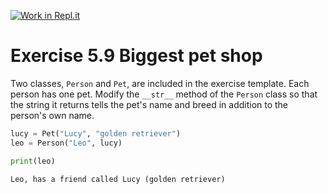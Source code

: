 [![Work in Repl.it](https://classroom.github.com/assets/work-in-replit-14baed9a392b3a25080506f3b7b6d57f295ec2978f6f33ec97e36a161684cbe9.svg)](https://classroom.github.com/online_ide?assignment_repo_id=4490526&assignment_repo_type=AssignmentRepo)
# Exercise 5.9 Biggest pet shop

Two classes, `Person` and `Pet`, are included in the exercise template. Each person has one pet. Modify the `__str__` method of the `Person` class so that the string it returns tells the pet's name and breed in addition to the person's own name.

```python
lucy = Pet("Lucy", "golden retriever")
leo = Person("Leo", lucy)

print(leo)
```

```plaintext
Leo, has a friend called Lucy (golden retriever)
```
